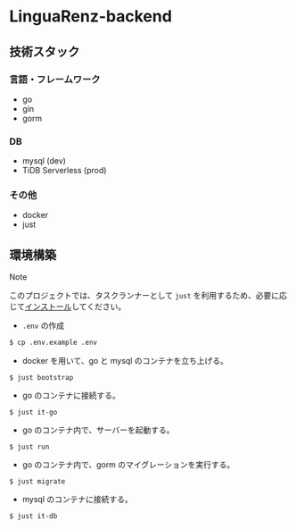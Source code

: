 # LinguaRenz-backend

## 技術スタック

### 言語・フレームワーク
- go
- gin
- gorm

### DB
- mysql (dev)
- TiDB Serverless (prod)

### その他
- docker
- just

## 環境構築

> [!NOTE]
> このプロジェクトでは、タスクランナーとして `just` を利用するため、必要に応じて[インストール](https://github.com/casey/just?tab=readme-ov-file#installation)してください。

- `.env` の作成
```sh
$ cp .env.example .env
```

- docker を用いて、go と mysql のコンテナを立ち上げる。
```
$ just bootstrap
```

- go のコンテナに接続する。
```
$ just it-go
```

- go のコンテナ内で、サーバーを起動する。
```
$ just run
```

- go のコンテナ内で、gorm のマイグレーションを実行する。
```
$ just migrate
```

- mysql のコンテナに接続する。
```
$ just it-db
```
